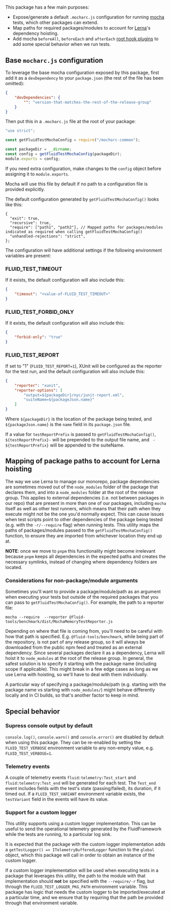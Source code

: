 # 

This package has a few main purposes:

-   Expose/generate a default `.mocharc.js` configuration for running [mocha](https://mochajs.org) tests, which other
    packages can extend.
-   Map paths for required packages/modules to account for [Lerna](https://lerna.js.org/)'s dependency hoisting.
-   Add mocha `beforeAll`, `beforeEach` and `afterEach` [root hook plugins](https://mochajs.org/#root-hook-plugins) to add
    some special behavior when we run tests.

## Base `mocharc.js` configuration

To leverage the base mocha configuration exposed by this package, first add it as a `devDependency` to your `package.json`
(the rest of the file has been omitted):

```json
{
	"devDependencies": {
		"": "version-that-matches-the-rest-of-the-release-group"
	}
}
```

Then put this in a `.mocharc.js` file at the root of your package:

```javascript
"use strict";

const getFluidTestMochaConfig = require("/mocharc-common");

const packageDir = __dirname;
const config = getFluidTestMochaConfig(packageDir);
module.exports = config;
```

If you need extra configuration, make changes to the `config` object before assigning it to `module.exports`.

Mocha will use this file by default if no path to a configuration file is provided explicitly.

The default configuration generated by `getFluidTestMochaConfig()` looks like this:

```jsonc
{
  "exit": true,
  "recursive": true,
  "require": ["path1", "path2"], // Mapped paths for packages/modules indicated as required when calling getFluidTestMochaConfig()
  "unhandled-rejections": "strict",
};
```

The configuration will have additional settings if the following environment variables are present:

### FLUID_TEST_TIMEOUT

If it exists, the default configuration will also include this:

```json
{
	"timeout": "<value-of-FLUID_TEST_TIMEOUT>"
}
```

### FLUID_TEST_FORBID_ONLY

If it exists, the default configuration will also include this:

```json
{
	"forbid-only": "true"
}
```

### FLUID_TEST_REPORT

If set to "1" (`FLUID_TEST_REPORT=1`), XUnit will be configured as the reporter for the test run, and the default
configuration will also include this:

```json
{
	"reporter": "xunit",
	"reporter-options": [
		"output=${packageDir}/nyc/junit-report.xml",
		"suiteName=${packageJson.name}"
	]
}
```

Where `${packageDir}` is the location of the package being tested, and `${packageJson.name}` is the `name` field in its
`package.json` file.

If a value for `testReportPrefix` is passed to `getFluidTestMochaConfig()`, `${testReportPrefix}-` will be prepended to
the output file name, and ` - ${testReportPrefix}` will be appended to the suiteName.

## Mapping of package paths to account for Lerna hoisting

The way we use Lerna to manage our monorepo, package dependencies are sometimes moved out of the `node_modules` folder
of the package that declares them, and into a `node_modules` folder at the root of the release group.
This applies to external dependencies (i.e. not between packages in our repo) that are present in more than one of our
packages, including `mocha` itself as well as other test runners, which means that their path when they execute
might not be the one you'd normally expect.
This can cause issues when test scripts point to other dependencies of the package being tested (e.g. with the `-r/--require`
flag) when running tests.
This utility maps the paths of packages/modules passed to the `getFluidTestMochaConfig()` function, to ensure they are
imported from whichever location they end up at.

**NOTE**: once we move to `pnpm` this functionality might become irrelevant because `pnpm` keeps all dependencies in the
expected paths and creates the necessary symlinks, instead of changing where dependency folders are located.

### Considerations for non-package/module arguments

Sometimes you'll want to provide a package/module/path as an argument when executing your tests but outside of the
required packages that you can pass to `getFluidTestMochaConfig()`.
For example, the path to a reporter file:

```console
mocha --require  --reporter @fluid-tools/benchmark/dist/MochaMemoryTestReporter.js
```

Depending on where that file is coming from, you'll need to be careful with how that path is specified.
E.g. `@fluid-tools/benchmark`, while being part of the repository, is not part of any release group, so it will always
be downloaded from the public npm feed and treated as an external dependency.
Since several packages declare it as a dependency, Lerna will hoist it to `node_modules` at the root of the release group.
In general, the safest solution is to specify it starting with the package name (including scope if applicable).
This might break in a few edge cases as long as we use Lerna with hoisting, so we'll have to deal with them individually.

A particular way of specifying a package/module/path (e.g. starting with the package name vs starting with `node_modules/`)
might behave differently locally and in CI builds, so that's another factor to keep in mind.

## Special behavior

### Supress console output by default

`console.log()`, `console.warn()` and `console.error()` are disabled by default when using this package.
They can be re-enabled by setting the `FLUID_TEST_VERBOSE` environment variable to any non-empty value, e.g.
`FLUID_TEST_VERBOSE=1`.

### Telemetry events

A couple of telemetry events `fluid:telemetry:Test_start` and `fluid:telemetry:Test_end` will be generated for each test.
The `Test_end` event includes fields with the test's state (passing/failed), its duration, if it timed out.
If a `FLUID_TEST_VARIANT` environment variable exists, the `testVariant` field in the events will have its value.

### Support for a custom logger

This utility supports using a custom logger implementation.
This can be useful to send the operational telemetry generated by the FluidFramework while the tests are running, to a
particular log sink.

It is expected that the package with the custom logger implementation adds a `getTestLogger() => ITelemetryBufferedLogger`
function to the `global` object, which this package will call in order to obtain an instance of the custom logger.

If a custom logger implementation will be used when executing tests in a package that leverages this utility, the path
to the module with that implementation should **not** be specified with the `--require/-r` flag, but through the
`FLUID_TEST_LOGGER_PKG_PATH` environment variable.
This package has logic that needs the custom logger to be imported/executed at a particular time, and we ensure that
by requiring that the path be provided through that environment variable.
